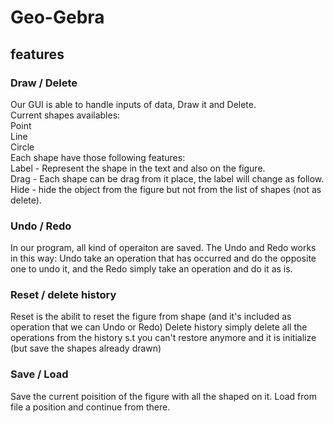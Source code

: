 # Geo-Gebra

## features
### Draw / Delete
Our GUI is able to handle inputs of data, Draw it and Delete. <br />
Current shapes availables: <br />
Point <br />
Line <br />
Circle <br />
Each shape have those following features: <br />
   Label - Represent the shape in the text and also on the figure. <br />
   Drag - Each shape can be drag from it place, the label will change as follow. <br />
   Hide - hide the object from the figure but not from the list of shapes (not as delete). <br />


### Undo / Redo
In our program, all kind of operaiton are saved.
The Undo and Redo works in this way:
Undo take an operation that has occurred and do the opposite one to undo it, 
and the Redo simply take an operation and do it as is.


### Reset / delete history
Reset is the abilit to reset the figure from shape (and it's included as operation that we can Undo or Redo)
Delete history simply delete all the operations from the history s.t you can't restore anymore and it is initialize (but save the shapes already drawn)

### Save / Load
Save the current poisition of the figure with all the shaped on it.
Load from file a position and continue from there.



